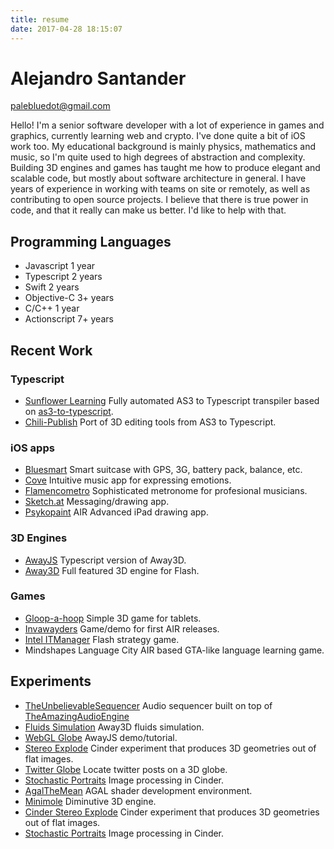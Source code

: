 ```yaml
---
title: resume
date: 2017-04-28 18:15:07
---
```


# Alejandro Santander
palebluedot@gmail.com 

Hello! I'm a senior software developer with a lot of experience in games and graphics, currently learning  web and crypto. I've done quite a bit of iOS work too. My educational background is mainly physics, mathematics and music, so I'm quite used to high degrees of abstraction and complexity. Building 3D engines and games has taught me how to produce elegant and scalable code, but mostly about software architecture in general. I have years of experience in working with teams on site or remotely, as well as contributing to open source projects. I believe that there is true power in code, and that it really can make us better. I'd like to help with that.

## Programming Languages
* Javascript 1 year
* Typescript 2 years
* Swift 2 years
* Objective-C 3+ years
* C/C++ 1 year
* Actionscript 7+ years

## Recent Work

### Typescript
* [Sunflower Learning](https://www.sunflowerlearning.com)
Fully automated AS3 to Typescript transpiler based on [as3-to-typescript](https://github.com/fdecampredon/as3-to-typescript).
* [Chili-Publish](http://chili-publish.com)
Port of 3D editing tools from AS3 to Typescript.

### iOS apps
* [Bluesmart](http://ar.bluesmart.com)
Smart suitcase with GPS, 3G, battery pack, balance, etc.
* [Cove](http://cove-app.com)
Intuitive music app for expressing emotions.
* [Flamencometro](http://fmoh.es)
Sophisticated metronome for profesional musicians.
* [Sketch.at](http://www.psykosoft.net)
Messaging/drawing app.
* [Psykopaint](http://www.psykopaint.com)
AIR Advanced iPad drawing app.

### 3D Engines
* [AwayJS](https://github.com/awayjs)
Typescript version of Away3D.
* [Away3D](http://away3d.com)
Full featured 3D engine for Flash.

### Games
* [Gloop-a-hoop](https://play.google.com/store/apps/details?id=air.gloopahoop&hl=en)
Simple 3D game for tablets.
* [Invawayders](https://www.facebook.com/invawayders)
Game/demo for first AIR releases.
* [Intel ITManager](https://plan.seek.intel.com/ITDMGameEOL4473)
Flash strategy game.
* Mindshapes Language City
AIR based GTA-like language learning game.

## Experiments
* [TheUnbelievableSequencer](https://github.com/thepalebluedot/TheUnbelievableSequencer)
Audio sequencer built on top of [TheAmazingAudioEngine](https://github.com/TheAmazingAudioEngine/TheAmazingAudioEngine)
* [Fluids Simulation](https://www.youtube.com/watch?v=B261DelYI7w)
Away3D fluids simulation.
* [WebGL Globe](http://typescript.away3d.com/examples/Intermediate_Globe.html)
AwayJS demo/tutorial.
* [Stereo Explode](https://www.flickr.com/photos/90643083@N08/albums/72157632120315555)
Cinder experiment that produces 3D geometries out of flat images.
* [Twitter Globe](https://vimeo.com/31057736)
Locate twitter posts on a 3D globe.
* [Stochastic Portraits](https://www.flickr.com/photos/90643083@N08/albums/72157632120125631)
Image processing in Cinder.
* [AgalTheMean](https://vimeo.com/31452884)
AGAL shader development environment.
* [Minimole](https://github.com/thepalebluedot/minimole-core)
Diminutive 3D engine.
* [Cinder Stereo Explode](https://www.flickr.com/photos/90643083@N08/albums/72157632120315555)
Cinder experiment that produces 3D geometries out of flat images.
* [Stochastic Portraits](https://www.flickr.com/photos/90643083@N08/albums/72157632120125631)
Image processing in Cinder.